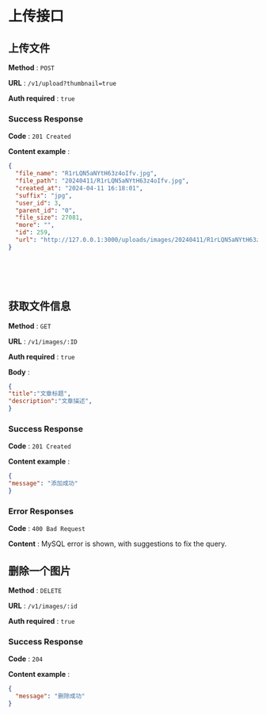 上传接口
=======

## 上传文件

**Method** : `POST`

**URL** : `/v1/upload?thumbnail=true`

**Auth required** : `true`

### Success Response

**Code** : `201 Created`

**Content example** :

```json
{
  "file_name": "R1rLQN5aNYtH63z4oIfv.jpg",
  "file_path": "20240411/R1rLQN5aNYtH63z4oIfv.jpg",
  "created_at": "2024-04-11 16:18:01",
  "suffix": "jpg",
  "user_id": 3,
  "parent_id": "0",
  "file_size": 27081,
  "more": "",
  "id": 259,
  "url": "http://127.0.0.1:3000/uploads/images/20240411/R1rLQN5aNYtH63z4oIfv.jpg"
}
```


<br><br><br>


## 获取文件信息

**Method** : `GET`

**URL** : `/v1/images/:ID`

**Auth required** : `true`

**Body** :

```json
{
"title":"文章标题",
"description":"文章描述",
}
```
### Success Response

**Code** : `201 Created`

**Content example** :

```json
{
"message": "添加成功"
}
```

### Error Responses

**Code** : `400 Bad Request`

**Content** : MySQL error is shown, with suggestions to fix the query.



## 删除一个图片

**Method** : `DELETE`

**URL** : `/v1/images/:id`

**Auth required** : `true`

### Success Response

**Code** : `204`

**Content example** :

```json
{
  "message": "删除成功"
}
```
